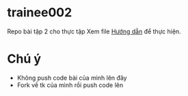 # trainee002
Repo bài tập 2 cho thực tập
Xem file [Hướng dẫn](https://github.com/colombo-group/trainee002/blob/master/requirements/h%C6%B0%E1%BB%9Bng%20d%E1%BA%ABn.md) để thực hiện.

# Chú ý
- Không push code bài của mình lên đây
- Fork về tk của mình rồi push code lên
